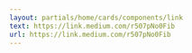 ```yaml
---
layout: partials/home/cards/components/link
text: https://link.medium.com/r507pNo0Fib
url: https://link.medium.com/r507pNo0Fib 
---
```

